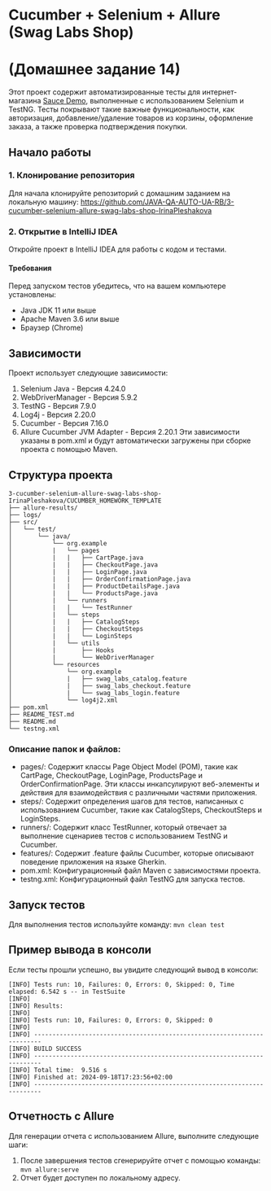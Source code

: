 # Cucumber + Selenium + Allure (Swag Labs Shop) 
# (Домашнее задание 14)
Этот проект содержит автоматизированные тесты для интернет-магазина [Sauce Demo](https://www.saucedemo.com/), выполненные с использованием Selenium и TestNG. Тесты покрывают такие важные функциональности, как авторизация, добавление/удаление товаров из корзины, оформление заказа, а также проверка подтверждения покупки.

## Начало работы
### 1. Клонирование репозитория

Для начала клонируйте репозиторий с домашним заданием на локальную машину:
https://github.com/JAVA-QA-AUTO-UA-RB/3-cucumber-selenium-allure-swag-labs-shop-IrinaPleshakova

### 2. Открытие в IntelliJ IDEA
Откройте проект в IntelliJ IDEA для работы с кодом и тестами.

#### Требования

Перед запуском тестов убедитесь, что на вашем компьютере установлены:

- Java JDK 11 или выше
- Apache Maven 3.6 или выше
- Браузер (Chrome)

## Зависимости
Проект использует следующие зависимости:
1. Selenium Java - Версия 4.24.0
2. WebDriverManager - Версия 5.9.2
3. TestNG - Версия 7.9.0
4. Log4j - Версия 2.20.0
5. Cucumber - Версия 7.16.0
6. Allure Cucumber JVM Adapter - Версия 2.20.1
Эти зависимости указаны в pom.xml и будут автоматически загружены при сборке проекта с помощью Maven.

## Структура проекта
```shell
3-cucumber-selenium-allure-swag-labs-shop-IrinaPleshakova/CUCUMBER_HOMEWORK_TEMPLATE
├── allure-results/
├── logs/
├── src/
│   └── test/
│       └── java/
│           └── org.example
│           |   └── pages
│           |   |   ├── CartPage.java
│           |   |   ├── CheckoutPage.java
│           |   |   ├── LoginPage.java
│           |   |   ├── OrderConfirmationPage.java
│           |   |   ├── ProductDetailsPage.java
│           |   |   └── ProductsPage.java
│           |   └── runners
│           |   |   └── TestRunner
│           |   └── steps
│           |   |   ├── CatalogSteps
│           |   |   ├── CheckoutSteps
│           |   |   └── LoginSteps
│           |   └── utils
│           |       ├── Hooks
│           |       └── WebDriverManager
│           └── resources
│               └── org.example
│               |   ├── swag_labs_catalog.feature
│               |   ├── swag_labs_checkout.feature
│               |   └── swag_labs_login.feature
│               └── log4j2.xml
├── pom.xml
├── README_TEST.md
├── README.md
└── testng.xml
```

### Описание папок и файлов:
- pages/: Содержит классы Page Object Model (POM), такие как CartPage, CheckoutPage, LoginPage, ProductsPage и OrderConfirmationPage. Эти классы инкапсулируют веб-элементы и действия для взаимодействия с различными частями приложения.
- steps/: Содержит определения шагов для тестов, написанных с использованием Cucumber, такие как CatalogSteps, CheckoutSteps и LoginSteps.
- runners/: Содержит класс TestRunner, который отвечает за выполнение сценариев тестов с использованием TestNG и Cucumber.
- features/: Содержит .feature файлы Cucumber, которые описывают поведение приложения на языке Gherkin.
- pom.xml: Конфигурационный файл Maven с зависимостями проекта.
- testng.xml: Конфигурационный файл TestNG для запуска тестов.

## Запуск тестов

Для выполнения тестов используйте команду: `mvn clean test`

## Пример вывода в консоли
Если тесты прошли успешно, вы увидите следующий вывод в консоли:

```shell
[INFO] Tests run: 10, Failures: 0, Errors: 0, Skipped: 0, Time elapsed: 6.542 s -- in TestSuite
[INFO] 
[INFO] Results:
[INFO] 
[INFO] Tests run: 10, Failures: 0, Errors: 0, Skipped: 0
[INFO] 
[INFO] ------------------------------------------------------------------------
[INFO] BUILD SUCCESS
[INFO] ------------------------------------------------------------------------
[INFO] Total time:  9.516 s
[INFO] Finished at: 2024-09-18T17:23:56+02:00
[INFO] ------------------------------------------------------------------------
```

## Отчетность с Allure
Для генерации отчета с использованием Allure, выполните следующие шаги:
1. После завершения тестов сгенерируйте отчет с помощью команды: `mvn allure:serve`
2. Отчет будет доступен по локальному адресу.